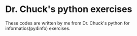 # Dr. Chuck's python exercises

These codes are written by me from Dr. Chuck's python for informatics(py4info) exercises.
